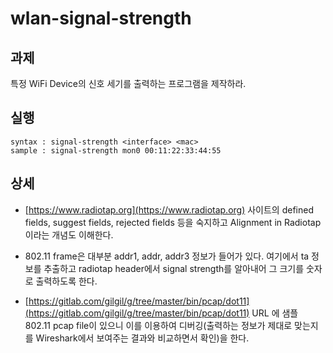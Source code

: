 # wlan-signal-strength

## 과제
특정 WiFi Device의 신호 세기를 출력하는 프로그램을 제작하라.

## 실행
```
syntax : signal-strength <interface> <mac>
sample : signal-strength mon0 00:11:22:33:44:55
```

## 상세
* [https://www.radiotap.org](https://www.radiotap.org) 사이트의 defined fields, suggest fields, rejected fields 등을 숙지하고 Alignment in Radiotap 이라는 개념도 이해한다.

* 802.11 frame은 대부분 addr1, addr, addr3 정보가 들어가 있다. 여기에서 ta 정보를 추출하고 radiotap header에서 signal strength를 알아내어 그 크기를 숫자로 출력하도록 한다.

* [https://gitlab.com/gilgil/g/tree/master/bin/pcap/dot11](https://gitlab.com/gilgil/g/tree/master/bin/pcap/dot11) URL 에 샘플 802.11 pcap file이 있으니 이를 이용하여 디버깅(출력하는 정보가 제대로 맞는지를 Wireshark에서 보여주는 결과와 비교하면서 확인)을 한다.
